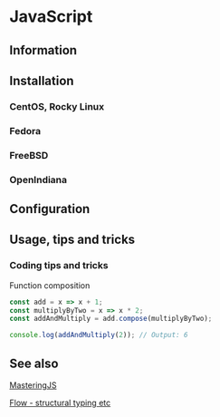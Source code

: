 # JavaScript

## Information

## Installation

### CentOS, Rocky Linux

### Fedora

### FreeBSD

### OpenIndiana

## Configuration

## Usage, tips and tricks

### Coding tips and tricks

Function composition

```javascript
const add = x => x + 1;
const multiplyByTwo = x => x * 2;
const addAndMultiply = add.compose(multiplyByTwo);

console.log(addAndMultiply(2)); // Output: 6
```

## See also

[MasteringJS](https://masteringjs.io)

[Flow - structural typing etc](https://flow.org/en/docs/getting-started/)
